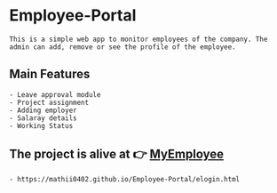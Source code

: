 # Employee-Portal
    This is a simple web app to monitor employees of the company. The admin can add, remove or see the profile of the employee.
 
## Main Features
    - Leave approval module
    - Project assignment
    - Adding employer
    - Salaray details
    - Working Status
    
## The project is alive at 👉 [MyEmployee](https://mathii0402.github.io/Employee-Portal/elogin.html)
    - https://mathii0402.github.io/Employee-Portal/elogin.html
 
  
